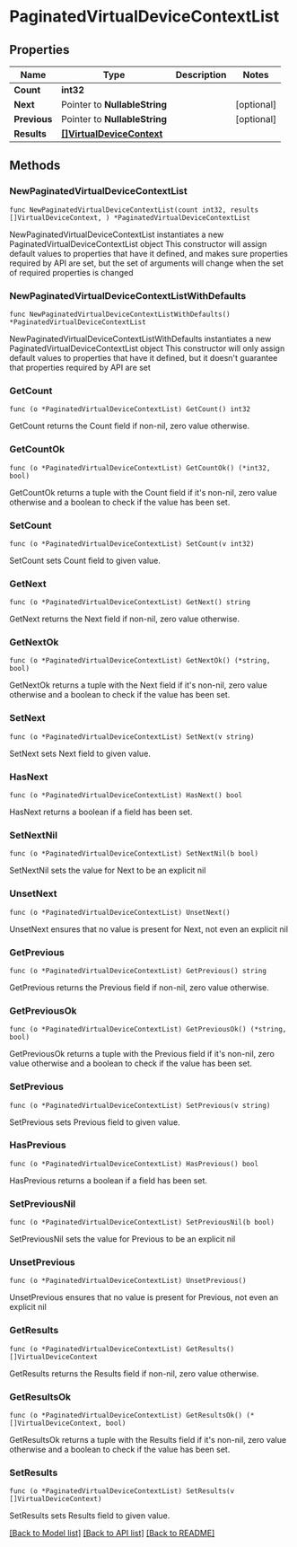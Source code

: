 # PaginatedVirtualDeviceContextList

## Properties

Name | Type | Description | Notes
------------ | ------------- | ------------- | -------------
**Count** | **int32** |  | 
**Next** | Pointer to **NullableString** |  | [optional] 
**Previous** | Pointer to **NullableString** |  | [optional] 
**Results** | [**[]VirtualDeviceContext**](VirtualDeviceContext.md) |  | 

## Methods

### NewPaginatedVirtualDeviceContextList

`func NewPaginatedVirtualDeviceContextList(count int32, results []VirtualDeviceContext, ) *PaginatedVirtualDeviceContextList`

NewPaginatedVirtualDeviceContextList instantiates a new PaginatedVirtualDeviceContextList object
This constructor will assign default values to properties that have it defined,
and makes sure properties required by API are set, but the set of arguments
will change when the set of required properties is changed

### NewPaginatedVirtualDeviceContextListWithDefaults

`func NewPaginatedVirtualDeviceContextListWithDefaults() *PaginatedVirtualDeviceContextList`

NewPaginatedVirtualDeviceContextListWithDefaults instantiates a new PaginatedVirtualDeviceContextList object
This constructor will only assign default values to properties that have it defined,
but it doesn't guarantee that properties required by API are set

### GetCount

`func (o *PaginatedVirtualDeviceContextList) GetCount() int32`

GetCount returns the Count field if non-nil, zero value otherwise.

### GetCountOk

`func (o *PaginatedVirtualDeviceContextList) GetCountOk() (*int32, bool)`

GetCountOk returns a tuple with the Count field if it's non-nil, zero value otherwise
and a boolean to check if the value has been set.

### SetCount

`func (o *PaginatedVirtualDeviceContextList) SetCount(v int32)`

SetCount sets Count field to given value.


### GetNext

`func (o *PaginatedVirtualDeviceContextList) GetNext() string`

GetNext returns the Next field if non-nil, zero value otherwise.

### GetNextOk

`func (o *PaginatedVirtualDeviceContextList) GetNextOk() (*string, bool)`

GetNextOk returns a tuple with the Next field if it's non-nil, zero value otherwise
and a boolean to check if the value has been set.

### SetNext

`func (o *PaginatedVirtualDeviceContextList) SetNext(v string)`

SetNext sets Next field to given value.

### HasNext

`func (o *PaginatedVirtualDeviceContextList) HasNext() bool`

HasNext returns a boolean if a field has been set.

### SetNextNil

`func (o *PaginatedVirtualDeviceContextList) SetNextNil(b bool)`

 SetNextNil sets the value for Next to be an explicit nil

### UnsetNext
`func (o *PaginatedVirtualDeviceContextList) UnsetNext()`

UnsetNext ensures that no value is present for Next, not even an explicit nil
### GetPrevious

`func (o *PaginatedVirtualDeviceContextList) GetPrevious() string`

GetPrevious returns the Previous field if non-nil, zero value otherwise.

### GetPreviousOk

`func (o *PaginatedVirtualDeviceContextList) GetPreviousOk() (*string, bool)`

GetPreviousOk returns a tuple with the Previous field if it's non-nil, zero value otherwise
and a boolean to check if the value has been set.

### SetPrevious

`func (o *PaginatedVirtualDeviceContextList) SetPrevious(v string)`

SetPrevious sets Previous field to given value.

### HasPrevious

`func (o *PaginatedVirtualDeviceContextList) HasPrevious() bool`

HasPrevious returns a boolean if a field has been set.

### SetPreviousNil

`func (o *PaginatedVirtualDeviceContextList) SetPreviousNil(b bool)`

 SetPreviousNil sets the value for Previous to be an explicit nil

### UnsetPrevious
`func (o *PaginatedVirtualDeviceContextList) UnsetPrevious()`

UnsetPrevious ensures that no value is present for Previous, not even an explicit nil
### GetResults

`func (o *PaginatedVirtualDeviceContextList) GetResults() []VirtualDeviceContext`

GetResults returns the Results field if non-nil, zero value otherwise.

### GetResultsOk

`func (o *PaginatedVirtualDeviceContextList) GetResultsOk() (*[]VirtualDeviceContext, bool)`

GetResultsOk returns a tuple with the Results field if it's non-nil, zero value otherwise
and a boolean to check if the value has been set.

### SetResults

`func (o *PaginatedVirtualDeviceContextList) SetResults(v []VirtualDeviceContext)`

SetResults sets Results field to given value.



[[Back to Model list]](../README.md#documentation-for-models) [[Back to API list]](../README.md#documentation-for-api-endpoints) [[Back to README]](../README.md)


